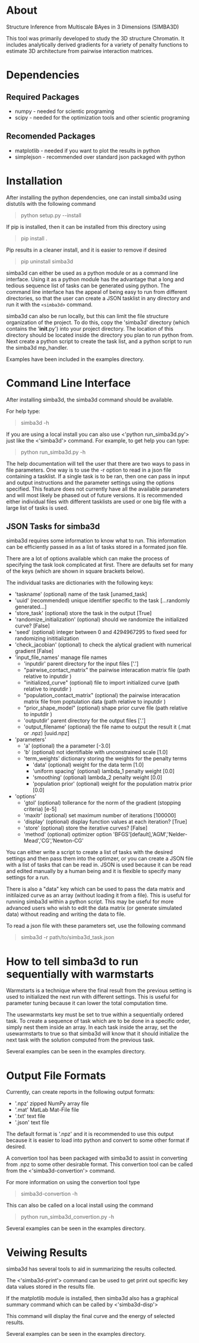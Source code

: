 # About

Structure Inference from Multiscale BAyes in 3 Dimensions (SIMBA3D)

This tool was primarily developed to study the 3D structure Chromatin. It 
includes analytically derived gradients for a variety of penalty functions to
estimate 3D architecture from pairwise interaction matrices.


# Dependencies
## Required Packages
* numpy - needed for scientic programing
* scipy - needed for the optimization tools and other scientic programing

## Recomended Packages
* matplotlib - needed if you want to plot the results in python
* simplejson - recommended over standard json packaged with python


# Installation
After installing the python dependencies, one can install simba3d using 
distutils with the following command

> python setup.py --install

If pip is installed, then it can be installed from this directory using

> pip install .

Pip results in a cleaner install, and it is easier to remove if desired

> pip uninstall simba3d

simba3d can either be used as a python module or as a command line interface.
Using it as a python module has the advantage that a long and tedious sequence 
list of tasks can be generated using python. The command line interface has
the appeal of being easy to run from different directories, so that the user
can create a JSON tasklist in any directory and run it with the `<simba3d>`
command.

simba3d can also be run locally, but this can limit the file structure 
organization of the project. To do this, copy the 'simba3d' directory (which
contains the '__init__.py') into your project directory. The location of this
directory should be located inside the directory you plan to run python from.
Next create a python script to create the task list, and a python script to
run the simba3d mp_handler.

Examples have been included in the examples directory.

# Command Line Interface

After installing simba3d, the simba3d command should be available.

For help type:
> simba3d -h

If you are using a local install you can also use <'python run_simba3d.py'> just 
like the <'simba3d'> command. For example, to get help you can type:
> python run_simba3d.py -h

The help documentation will tell the user that there are two ways to pass in
file parameters. One way is to use the -r option to read in a json file 
containing a tasklist. If a single task is to be ran, then one can pass in input
and output instructions and the parameter settings using the options specified. 
This feature does not currently have all the available parameters and will most
likely be phased out of future versions. It is recommended either individual
files with different tasklists are used or one big file with a large list of 
tasks is used.


## JSON Tasks for simba3d
simba3d requires some information to know what to run. This information can be 
efficiently passed in as a list of tasks stored in a formated json file. 

There are a lot of options available which can make the process of specifying 
the task look complicated at first. There are defaults set for many of the
keys (which are shown in square brackets below).

The individual tasks are dictionaries with the following keys:
* 'taskname' (optional) name of the task [unamed_task]
* 'uuid' (recommended) unique identifier specific to the task [...randomly generated...]
* 'store_task' (optional) store the task in the output [True] 
* 'randomize_initialization' (optional) should we randomize the initialized curve? [False]
* 'seed' (optional) integer between 0 and 4294967295 to fixed seed for randomizing inititialization
* 'check_jacobian' (optional) to check the alytical gradient with numerical gradient [False]
* 'input_file_names' manage file names
    * 'inputdir' parent directory for the input files ['.']
    * "pairwise_contact_matrix"  the pairwise interacation matrix file (path relative to inputdir )
    * "initialized_curve" (optional) file to import initialized curve (path relative to inputdir )
    * "population_contact_matrix" (optional) the pairwise interacation matrix file from poptulation data (path relative to inputdir )
    * "prior_shape_model" (optional) shape prior curve file (path relative to inputdir )
    * 'outputdir' parent directory for the output files ['.']
    * 'output_filename' (optional) the file name to output the result it (.mat or .npz) [uuid.npz]
* 'parameters'
    * 'a' (optional) the a parameter [-3.0]
    * 'b' (optional) not identifiable with unconstrained scale [1.0]
    * 'term_weights' dictionary storing the weights for the penalty terms
        * 'data' (optional) weight for the data term [1.0]
        * 'uniform spacing' (optional)  lambda_1 penalty weight [0.0]
        * 'smoothing' (optional) lambda_2 penalty weight [0.0]
        * 'population prior' (optional) weight for the population matrix prior [0.0]            
* 'options'
    * 'gtol'    (optional) tollerance for the norm of the gradient (stopping criteria) [e-5]
    * 'maxitr'  (optional) set maximum number of iterations [100000]
    * 'display' (optional) display function values at each iteration? [True]
    * 'store'   (optional) store the iterative curves? [False]
    * 'method'  (optional) optimizer option 'BFGS'[default],'AGM','Nelder-Mead','CG','Newton-CG'

You can either write a script to create a list of tasks with the desired 
settings and then pass them into the optimzer, or you can create a JSON file
with a list of tasks that can be read in. JSON is used because it can be 
read and edited manually by a human being and it is flexible to specify many 
settings for a run.

There is also a "data" key which can be used to pass the data matrix and 
initilaized curve as an array (without loading it from a file). This is useful
for running simba3d within a python script. This may be useful for more advanced
users who wish to edit the data matrix (or generate simulated data) without
reading and writing the data to file.

To read a json file with these parameters set, use the following command
> simba3d -r path/to/simba3d_task.json

# How to tell simba3d to run sequentially with warmstarts 

Warmstarts is a technique where the final result from the previous setting is
used to initialized the next run with different settings. This is useful for
parameter tuning because it can lower the total computation time.

The usewarmstarts key must be set to true within a sequentially
ordered task. To create a sequence of task which are to be done in a specific 
order, simply nest them inside an array. In each task inside the array, set
the usewarmstarts to true so that simba3d will know that it should initialize 
the next task with the solution computed from the previous task. 

Several examples can be seen in the examples directory.

# Output File Formats

Currently, can create reports in the following output formats:
* '.npz'  zipped NumPy array file
* '.mat'  MatLab Mat-File file
* '.txt' text file
* '.json' text file

The default format is '.npz' and it is recommended to use this output because
it is easier to load into python and convert to some other format if desired.

A convertion tool has been packaged with simba3d to assist in converting
from .npz to some other desirable format. This convertion tool can be called
from the <'simba3d-convertion'> command.

For more information on using the convertion tool type
> simba3d-convertion -h

This can also be called on a local install using the command
> python run_simba3d_convertion.py -h

Several examples can be seen in the examples directory.

# Veiwing Results

simba3d has several tools to aid in summarizing the results collected.

The <'simba3d-print'> command can be used to get print out specific key data
values stored in the results file. 

If the matplotlib module is installed, then simba3d also has a graphical
summary command which can be called by <'simba3d-disp'>

This command will display the final curve and the energy of selected results.

Several examples can be seen in the examples directory.
